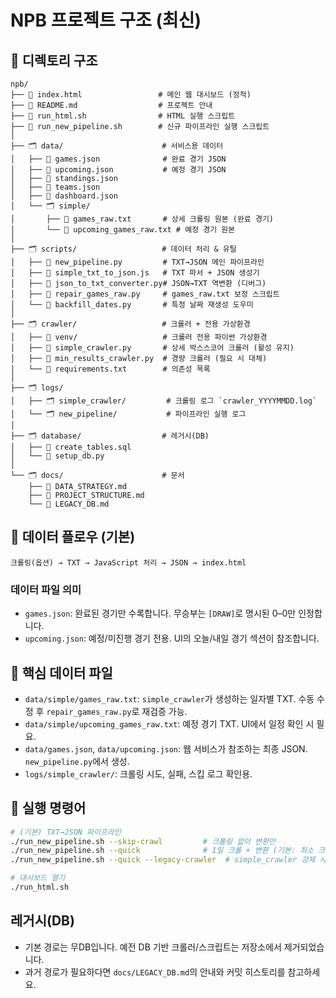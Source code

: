 # NPB 프로젝트 구조 (최신)

## 📁 디렉토리 구조

```
npb/
├── 📄 index.html                 # 메인 웹 대시보드 (정적)
├── 📄 README.md                  # 프로젝트 안내
├── 📄 run_html.sh                # HTML 실행 스크립트
├── 📄 run_new_pipeline.sh        # 신규 파이프라인 실행 스크립트
│
├── 🗂️ data/                      # 서비스용 데이터
│   ├── 📄 games.json              # 완료 경기 JSON
│   ├── 📄 upcoming.json           # 예정 경기 JSON
│   ├── 📄 standings.json
│   ├── 📄 teams.json
│   ├── 📄 dashboard.json
│   └── 🗂️ simple/
│       ├── 📄 games_raw.txt       # 상세 크롤링 원본 (완료 경기)
│       └── 📄 upcoming_games_raw.txt # 예정 경기 원본
│
├── 🗂️ scripts/                   # 데이터 처리 & 유틸
│   ├── 📄 new_pipeline.py         # TXT→JSON 메인 파이프라인
│   ├── 📄 simple_txt_to_json.js   # TXT 파서 + JSON 생성기
│   ├── 📄 json_to_txt_converter.py# JSON→TXT 역변환 (디버그)
│   ├── 📄 repair_games_raw.py     # games_raw.txt 보정 스크립트
│   └── 📄 backfill_dates.py       # 특정 날짜 재생성 도우미
│
├── 🗂️ crawler/                   # 크롤러 + 전용 가상환경
│   ├── 📁 venv/                   # 크롤러 전용 파이썬 가상환경
│   ├── 📄 simple_crawler.py       # 상세 박스스코어 크롤러 (활성 유지)
│   ├── 📄 min_results_crawler.py  # 경량 크롤러 (필요 시 대체)
│   └── 📄 requirements.txt        # 의존성 목록
│
├── 🗂️ logs/
│   ├── 🗂️ simple_crawler/         # 크롤링 로그 `crawler_YYYYMMDD.log`
│   └── 🗂️ new_pipeline/           # 파이프라인 실행 로그
│
├── 🗂️ database/                  # 레거시(DB)
│   ├── 📄 create_tables.sql
│   └── 📄 setup_db.py
│
└── 🗂️ docs/                      # 문서
    ├── 📄 DATA_STRATEGY.md
    ├── 📄 PROJECT_STRUCTURE.md
    └── 📄 LEGACY_DB.md
```

## 🔄 데이터 플로우 (기본)

```
크롤링(옵션) → TXT → JavaScript 처리 → JSON → index.html
```

### 데이터 파일 의미
- `games.json`: 완료된 경기만 수록합니다. 무승부는 `[DRAW]`로 명시된 0–0만 인정합니다.
- `upcoming.json`: 예정/미진행 경기 전용. UI의 오늘/내일 경기 섹션이 참조합니다.

## 🔎 핵심 데이터 파일

- `data/simple/games_raw.txt`: `simple_crawler`가 생성하는 일자별 TXT. 수동 수정 후 `repair_games_raw.py`로 재검증 가능.
- `data/simple/upcoming_games_raw.txt`: 예정 경기 TXT. UI에서 일정 확인 시 필요.
- `data/games.json`, `data/upcoming.json`: 웹 서비스가 참조하는 최종 JSON. `new_pipeline.py`에서 생성.
- `logs/simple_crawler/`: 크롤링 시도, 실패, 스킵 로그 확인용.

## 🤖 실행 명령어
```bash
# (기본) TXT→JSON 파이프라인
./run_new_pipeline.sh --skip-crawl         # 크롤링 없이 변환만
./run_new_pipeline.sh --quick              # 1일 크롤 + 변환 (기본: 최소 크롤러 사용)
./run_new_pipeline.sh --quick --legacy-crawler  # simple_crawler 강제 사용

# 대시보드 열기
./run_html.sh
```

## 레거시(DB)

- 기본 경로는 무DB입니다. 예전 DB 기반 크롤러/스크립트는 저장소에서 제거되었습니다.
- 과거 경로가 필요하다면 `docs/LEGACY_DB.md`의 안내와 커밋 히스토리를 참고하세요.
